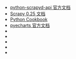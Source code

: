 


- [python-scrapyd-api 官方文档](https://python-scrapyd-api.readthedocs.io/en/latest/usage.html#calling-the-api)
- [Scrapy 0.25 文档](https://scrapy-chs.readthedocs.io/zh_CN/latest/)
- [Python Cookbook](https://python3-cookbook.readthedocs.io/zh_CN/latest/)
- [pyecharts 官方文档](https://pyecharts.org/#/zh-cn/intro)
- []()
- []()
- []()
- []()
- []()